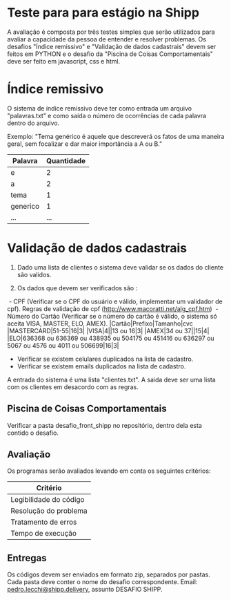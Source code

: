 # Teste para para estágio na Shipp

A avaliação é composta por três testes simples que serão utilizados para avaliar a capacidade da pessoa de entender e resolver problemas. Os desafios "Índice remissivo" e "Validação de dados cadastrais" devem ser feitos em PYTHON e o desafio da "Piscina de Coisas Comportamentais" deve ser feito em javascript, css e html.

# Índice remissivo

O sistema de índice remissivo deve ter como entrada um arquivo "palavras.txt" e como saída o número de ocorrências de cada palavra dentro do arquivo.

Exemplo:
"Tema genérico é aquele que descreverá os fatos de uma maneira geral, sem focalizar e dar maior importância a A ou B."


| Palavra| Quantidade
|---| ---|
| e | 2|
| a| 2|
| tema | 1|
| generico | 1|
| ... | ...|

# Validação de dados cadastrais

1. Dado uma lista de clientes o sistema deve validar se os dados do cliente são validos.

2. Os dados que devem ser verificados são :

  - CPF (Verificar se o CPF do usuário e válido, implementar um validador de cpf). Regras de validação de cpf (http://www.macoratti.net/alg_cpf.htm)
  - Número do Cartão (Verificar se o número do cartão é válido, o sistema só aceita VISA, MASTER, ELO, AMEX). 
     |Cartão|Prefixo|Tamanho|cvc
     |MASTERCARD|51-55|16|3|
     |VISA|4||13 ou 16|3|
     |AMEX|34 ou 37||15|4|
     |ELO|636368 ou 636369 ou 438935 ou 504175 ou 451416 ou 636297 ou 5067 ou 4576 ou 4011 ou 506699|16|3|
  - Verificar se existem celulares duplicados na lista de cadastro.
  - Verificar se existem emails duplicados na lista de cadastro.
  
A entrada do sistema é uma lista "clientes.txt".
A saida deve ser uma lista com os clientes em desacordo com as regras.

## Piscina de Coisas Comportamentais

Verificar a pasta desafio_front_shipp no repositório, dentro dela esta contido o desafio.

## Avaliação

Os programas serão avaliados levando em conta os seguintes critérios:

| Critério|
|---|
| Legibilidade do código | 
| Resolução do problema| 
| Tratamento de erros| 
| Tempo de execução| 

## Entregas 

Os códigos devem ser enviados em formato zip, separados por pastas. Cada pasta deve conter o nome do desafio correspondente. Email: pedro.lecchi@shipp.delivery, assunto DESAFIO SHIPP.

